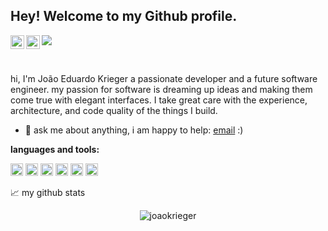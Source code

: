 ## Hey! Welcome to my Github profile.

<a href="https://www.instagram.com/joao_krieger/">
  <img align="left" alt="joaokrieger's Instagram" width="22px" src="https://raw.githubusercontent.com/hussainweb/hussainweb/main/icons/instagram.png" />
</a>
<a href="https://www.linkedin.com/in/joao-krieger/">
  <img align="left" alt="joaokrieger's LinkedIN" width="22px" src="https://raw.githubusercontent.com/peterthehan/peterthehan/master/assets/linkedin.svg" />
</a>

![](https://visitor-badge.glitch.me/badge?page_id=joaokrieger.joaokrieger)

<br />

hi, I'm João Eduardo Krieger a passionate developer and a future software engineer. my passion for software is dreaming up ideas and making them come true with elegant interfaces. I take great care with the experience, architecture, and code quality of the things I build.
  
- 💬 ask me about anything, i am happy to help:
[email](mailto:joaoeduardokrieger123@gmail) :)

**languages and tools:**

<code><img height="20" title="Java" src="https://cdn.jsdelivr.net/gh/devicons/devicon/icons/java/java-original.svg"></code>
<code><img height="20" title="Flutter" src="https://cdn.jsdelivr.net/gh/devicons/devicon/icons/flutter/flutter-original.svg"></code>
<code><img height="20" title="Dart" src="https://cdn.jsdelivr.net/gh/devicons/devicon/icons/dart/dart-original.svg"></code>
<code><img height="20" title="PostgreSQL" src="https://cdn.jsdelivr.net/gh/devicons/devicon/icons/postgresql/postgresql-original.svg"></code>
<code><img height="20" title="PHP" src="https://cdn.jsdelivr.net/gh/devicons/devicon/icons/php/php-original.svg"></code>
<code><img height="20" title="JavaScript" src="https://cdn.jsdelivr.net/gh/devicons/devicon/icons/javascript/javascript-original.svg"></code>

📈 my github stats

<p align="center"> <img src="https://github-readme-stats.vercel.app/api?username=joaokrieger&show_icons=true&theme=gotham" alt="joaokrieger" />

